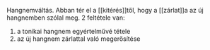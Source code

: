 Hangnemváltás. Abban tér el a [[kitérés]]től, hogy a [[zárlat]]a az új hangnemben szólal meg. 
2 feltétele van:
1. a tonikai hangnem egyértelművé tétele
2. az új hangnem zárlattal való megerősítése